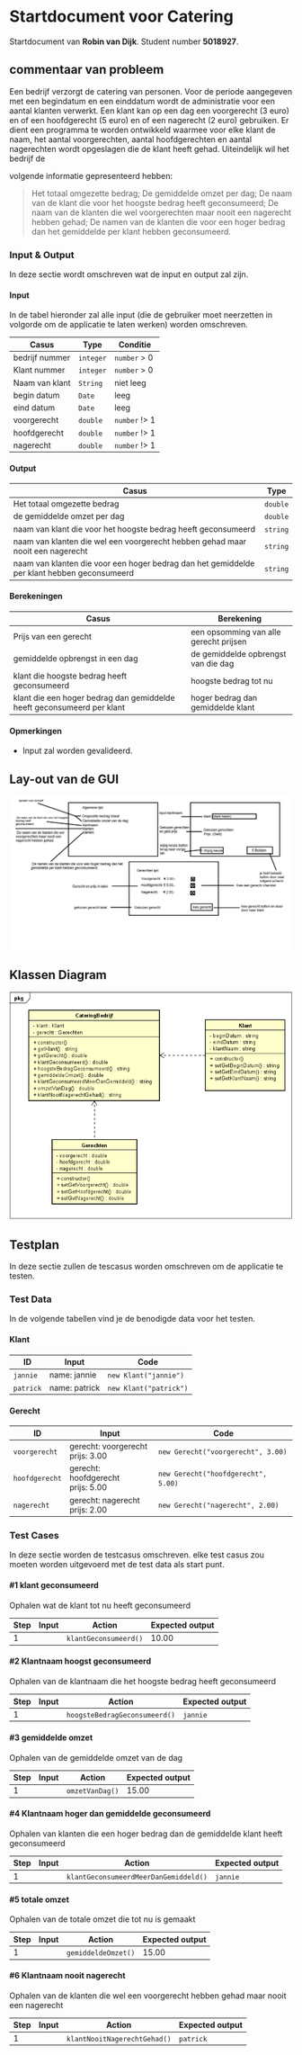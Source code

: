 # Startdocument voor Catering

Startdocument van **Robin van Dijk**. Student number **5018927**.

## commentaar van probleem

Een bedrijf verzorgt de catering van personen. Voor de periode aangegeven 
met een begindatum en een einddatum wordt de administratie voor een aantal 
klanten verwerkt. Een klant kan op een dag een voorgerecht (3 euro) en of een 
hoofdgerecht (5 euro) en of een nagerecht (2 euro) gebruiken. 
Er dient een programma te worden ontwikkeld waarmee voor elke klant de 
naam, het aantal voorgerechten, aantal hoofdgerechten en aantal nagerechten 
wordt opgeslagen die de klant heeft gehad. Uiteindelijk wil het bedrijf de 

volgende informatie gepresenteerd hebben:
> Het totaal omgezette bedrag;
> De gemiddelde omzet per dag;
> De naam van de klant die voor het hoogste bedrag heeft 
geconsumeerd;
> De naam van de klanten die wel voorgerechten maar nooit een 
nagerecht hebben gehad;
> De namen van de klanten die voor een hoger bedrag dan het 
gemiddelde per klant hebben geconsumeerd.


### Input & Output

In deze sectie wordt omschreven wat de input en output zal zijn.

#### Input

In de tabel hieronder zal alle input (die de gebruiker moet neerzetten in volgorde om de applicatie te laten werken) worden omschreven.

|Casus|Type|Conditie|
|----|----|----------|
|bedrijf nummer|`integer`|`number` > 0|
|Klant nummer|`integer`|`number` > 0|
|Naam van klant|`String` |niet leeg|
|begin datum|`Date`|leeg|
|eind datum|`Date`|leeg|
|voorgerecht|`double`|`number` !> 1|
|hoofdgerecht|`double`|`number` !> 1|
|nagerecht|`double`|`number` !> 1|

#### Output

|Casus|Type|
|----|----|
|Het totaal omgezette bedrag|`double`|
|de gemiddelde omzet per dag|`double`|
|naam van klant die voor het hoogste bedrag heeft geconsumeerd|`string`|
|naam van klanten die wel een voorgerecht hebben gehad maar nooit een nagerecht|`string`|
|naam van klanten die voor een hoger bedrag dan het gemiddelde per klant hebben geconsumeerd|`string`|


#### Berekeningen

|Casus              |Berekening                        |
| ----------------- | ---------------------------------- |
|Prijs van een gerecht |een opsomming van alle gerecht prijsen |
|gemiddelde opbrengst in een dag|de gemiddelde opbrengst van die dag|
|klant die hoogste bedrag heeft geconsumeerd|hoogste bedrag tot nu|
|klant die een hoger bedrag dan gemiddelde heeft geconsumeerd per klant|hoger bedrag dan gemiddelde klant|

#### Opmerkingen

* Input zal worden gevalideerd.

## Lay-out van de GUI
![Layout GUI](images/layout_GUI.png "Eerste versie van de lay-out van GUI")

## Klassen Diagram

![Class Diagram](images/ClassDiagramCatering.png "Eerste versie van het klassen diagram")

## Testplan

In deze sectie zullen de tescasus worden omschreven om de applicatie te testen.

### Test Data

In de volgende tabellen vind je de benodigde data voor het testen.

#### Klant

| ID            | Input                             | Code                              |
| ------------- | --------------------------------- | --------------------------------- |
| `jannie` | name: jannie | `new Klant("jannie")` |
| `patrick` | name: patrick | `new Klant("patrick")` |

#### Gerecht

| ID            | Input                             | Code                              |
| ------------- | --------------------------------- | --------------------------------- |
| `voorgerecht` | gerecht: voorgerecht <br /> prijs: 3.00 | `new Gerecht("voorgerecht", 3.00)` |
| `hoofdgerecht` | gerecht: hoofdgerecht <br /> prijs: 5.00 | `new Gerecht("hoofdgerecht", 5.00)` |
| `nagerecht` | gerecht: nagerecht <br /> prijs: 2.00 | `new Gerecht("nagerecht", 2.00)` |

### Test Cases

In deze sectie worden de testcasus omschreven. elke test casus zou moeten worden uitgevoerd met de test data als start punt.

#### #1 klant geconsumeerd

Ophalen wat de klant tot nu heeft geconsumeerd

|Step|Input|Action|Expected output|
|----|-----|------|---------------|
|1|  | `klantGeconsumeerd()` |10.00|

#### #2 Klantnaam hoogst geconsumeerd

Ophalen van de klantnaam die het hoogste bedrag heeft geconsumeerd

|Step|Input|Action|Expected output|
|----|-----|------|---------------|
|1| | `hoogsteBedragGeconsumeerd()`|`jannie`|

#### #3 gemiddelde omzet

Ophalen van de gemiddelde omzet van de dag

|Step|Input|Action|Expected output|
|----|-----|------|---------------|
|1| | `omzetVanDag()`|15.00|

#### #4 Klantnaam hoger dan gemiddelde geconsumeerd

Ophalen van klanten die een hoger bedrag dan de gemiddelde klant heeft geconsumeerd

|Step|Input|Action|Expected output|
|----|-----|------|---------------|
|1| | `klantGeconsumeerdMeerDanGemiddeld()` |`jannie`|

#### #5 totale omzet

Ophalen van de totale omzet die tot nu is gemaakt

|Step|Input|Action|Expected output|
|----|-----|------|---------------|
|1| | `gemiddeldeOmzet()` |15.00|

#### #6 Klantnaam nooit nagerecht

Ophalen van de klanten die wel een voorgerecht hebben gehad maar nooit een nagerecht

|Step|Input|Action|Expected output|
|----|-----|------|---------------|
|1| | `klantNooitNagerechtGehad()`|`patrick`|
